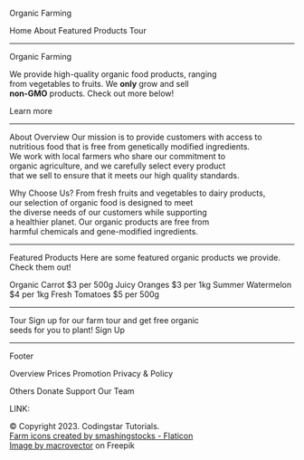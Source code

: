 Organic Farming

Home
About
Featured Products
Tour

---
Organic Farming

We provide high-quality organic food products, ranging <br>from vegetables to fruits. We <b>only</b> grow and sell <br><b>non-GMO</b> products. Check out more below!

Learn more

---

About
Overview
Our mission is to provide customers with access to  <br>nutritious food that is free from genetically modified ingredients.<br>We work with local farmers who share our commitment to <br>organic agriculture, and we carefully select every product<br> that we sell to ensure that it meets our high quality standards.

Why Choose Us?
From fresh fruits and vegetables to dairy products, <br>our selection of organic food is designed to meet<br>the diverse needs of our customers while supporting<br> a healthier planet. Our organic products are free from<br>harmful chemicals and gene-modified ingredients.

---
Featured Products
Here are some featured organic products we provide. Check them out!

Organic Carrot $3 per 500g
Juicy Oranges $3 per 1kg
Summer Watermelon $4 per 1kg
Fresh Tomatoes $5 per 500g

---
Tour
Sign up for our farm tour and get free organic <br>seeds for you to plant!
Sign Up

----
Footer

Overview
Prices
Promotion
Privacy & Policy

Others
Donate
Support
Our Team

LINK:
<p>© Copyright 2023. Codingstar Tutorials. <br>
    <a href="https://www.flaticon.com/free-icons/farm" title="farm icons">Farm icons created by smashingstocks - Flaticon</a>
    <br>
    <a href="https://www.freepik.com/free-vector/vegetables-colored-icons-flat-set_9386563.htm#query=vegetables&position=14&from_view=search&track=sph">Image by macrovector</a> on Freepik
</p>